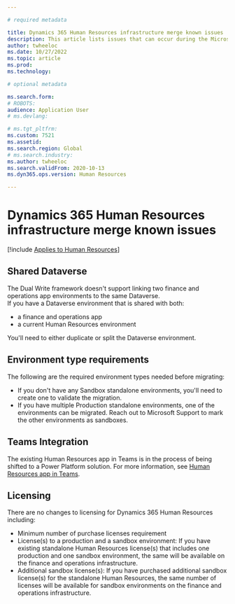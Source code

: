 ```yaml
---

# required metadata

title: Dynamics 365 Human Resources infrastructure merge known issues
description: This article lists issues that can occur during the Microsoft Dynamics 365 Human Resources infrastructure merge.
author: twheeloc
ms.date: 10/27/2022
ms.topic: article
ms.prod: 
ms.technology: 

# optional metadata

ms.search.form: 
# ROBOTS: 
audience: Application User
# ms.devlang: 

# ms.tgt_pltfrm: 
ms.custom: 7521
ms.assetid: 
ms.search.region: Global
# ms.search.industry: 
ms.author: twheeloc
ms.search.validFrom: 2020-10-13
ms.dyn365.ops.version: Human Resources

---
```

# Dynamics 365 Human Resources infrastructure merge known issues

[!include [Applies to Human Resources](../includes/applies-to-hr.md)]

## Shared Dataverse

The Dual Write framework doesn't support linking two finance and operations app environments to the same Dataverse.  
If you have a Dataverse environment that is shared with both:
 - a finance and operations app  
 - a current Human Resources environment
  
 You'll need to either duplicate or split the Dataverse environment.   

## Environment type requirements 

The following are the required environment types needed before migrating:     

 - If you don't have any Sandbox standalone environments, you'll need to create one to validate the migration. 
 - If you have multiple Production standalone environments, one of the environments can be migrated. Reach out to Microsoft Support to mark the other environments as sandboxes. 


## Teams Integration 

The existing Human Resources app in Teams is in the process of being shifted to a Power Platform solution. For more information, see [Human Resources app in Teams](hr-admin-teams-leave-app.md).  

## Licensing  

There are no changes to licensing for Dynamics 365 Human Resources including:  

 - Minimum number of purchase licenses requirement  
 - License(s) to a production and a sandbox environment: If you have existing standalone Human Resources license(s) that includes one production and one sandbox 
 environment, the same will be available on the finance and operations infrastructure. 
 - Additional sandbox license(s): If you have purchased additional sandbox license(s) for the standalone Human Resources, the same number of licenses will be available for sandbox environments on the finance and operations infrastructure.  
